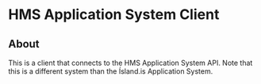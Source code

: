 # HMS Application System Client

## About

This is a client that connects to the HMS Application System API. Note that this is a different system than the Ísland.is Application System.
